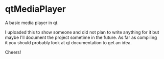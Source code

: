 # qtMediaPlayer
A basic media player in qt.

I uploaded this to show someone and did not plan to write anything for it but maybe I'll document the project sometime in the future.
As far as compiling it you should probably look at qt documentation to get an idea.

Cheers!
